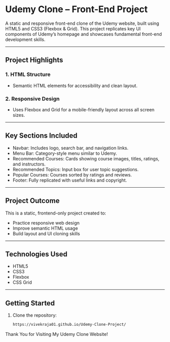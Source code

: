 # Udemy Clone – Front-End Project
A static and responsive front-end clone of the Udemy website, built using HTML5 and CSS3 (Flexbox & Grid). This project replicates key UI components of Udemy’s homepage and showcases fundamental front-end development skills.

---

## Project Highlights

### 1. HTML Structure
- Semantic HTML elements for accessibility and clean layout.

### 2. Responsive Design
- Uses Flexbox and Grid for a mobile-friendly layout across all screen sizes.

---

## Key Sections Included

- Navbar: Includes logo, search bar, and navigation links.
- Menu Bar: Category-style menu similar to Udemy.
- Recommended Courses: Cards showing course images, titles, ratings, and instructors.
- Recommended Topics: Input box for user topic suggestions.
- Popular Courses: Courses sorted by ratings and reviews.
- Footer: Fully replicated with useful links and copyright.

---

## Project Outcome

This is a static, frontend-only project created to:
- Practice responsive web design
- Improve semantic HTML usage
- Build layout and UI cloning skills

---

## Technologies Used

- HTML5
- CSS3
- Flexbox
- CSS Grid

---

## Getting Started

1. Clone the repository:
   ```bash
   https://vivekraja01.github.io/Udemy-Clone-Project/

Thank You for Visiting My Udemy Clone Website!
